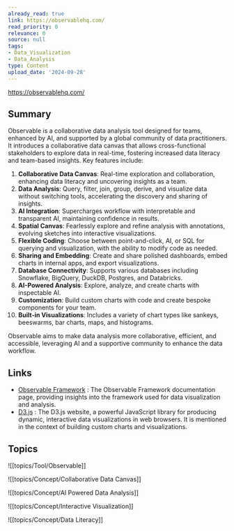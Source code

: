 ```yaml
---
already_read: true
link: https://observablehq.com/
read_priority: 0
relevance: 0
source: null
tags:
- Data_Visualization
- Data_Analysis
type: Content
upload_date: '2024-09-28'
---
```


https://observablehq.com/
## Summary

Observable is a collaborative data analysis tool designed for teams, enhanced by AI, and supported by a global community of data practitioners. It introduces a collaborative data canvas that allows cross-functional stakeholders to explore data in real-time, fostering increased data literacy and team-based insights. Key features include:

1. **Collaborative Data Canvas**: Real-time exploration and collaboration, enhancing data literacy and uncovering insights as a team.
2. **Data Analysis**: Query, filter, join, group, derive, and visualize data without switching tools, accelerating the discovery and sharing of insights.
3. **AI Integration**: Supercharges workflow with interpretable and transparent AI, maintaining confidence in results.
4. **Spatial Canvas**: Fearlessly explore and refine analysis with annotations, evolving sketches into interactive visualizations.
5. **Flexible Coding**: Choose between point-and-click, AI, or SQL for querying and visualization, with the ability to modify code as needed.
6. **Sharing and Embedding**: Create and share polished dashboards, embed charts in internal apps, and export visualizations.
7. **Database Connectivity**: Supports various databases including Snowflake, BigQuery, DuckDB, Postgres, and Databricks.
8. **AI-Powered Analysis**: Explore, analyze, and create charts with inspectable AI.
9. **Customization**: Build custom charts with code and create bespoke components for your team.
10. **Built-in Visualizations**: Includes a variety of chart types like sankeys, beeswarms, bar charts, maps, and histograms.

Observable aims to make data analysis more collaborative, efficient, and accessible, leveraging AI and a supportive community to enhance the data workflow.
## Links

- [Observable Framework](https://observablehq.com/framework/) : The Observable Framework documentation page, providing insights into the framework used for data visualization and analysis.
- [D3.js](https://d3js.org/) : The D3.js website, a powerful JavaScript library for producing dynamic, interactive data visualizations in web browsers. It is mentioned in the context of building custom charts and visualizations.

## Topics

![[topics/Tool/Observable]]

![[topics/Concept/Collaborative Data Canvas]]

![[topics/Concept/AI Powered Data Analysis]]

![[topics/Concept/Interactive Visualization]]

![[topics/Concept/Data Literacy]]